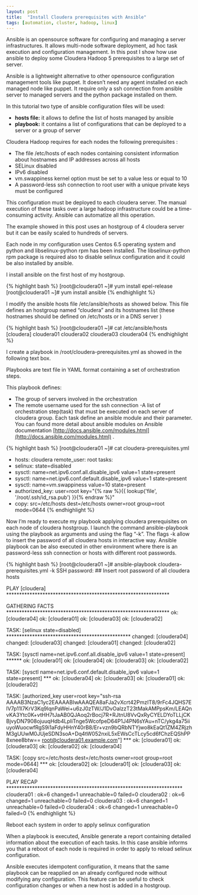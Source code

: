```yaml
---
layout: post
title:  "Install Cloudera prerequisites with Ansible"
tags: [automation, cluster, hadoop, linux]
---
```


Ansible is an opensource software for configuring and managing a server infrastructures. It allows multi-node software deployment, ad hoc task execution and configuration management.
In this post I show how use ansible to deploy some Cloudera Hadoop 5 prerequisites to a large set of server.

Ansible is a lightweight alternative to other opensource configuration management tools like puppet. It doesn’t need any agent installed on each managed node like puppet. It require only a ssh connection from ansible server to managed servers and the python package installed on them.

In this tutorial two type of ansible configuration files will be used:

- **hosts file:** it allows to define the list of hosts managed by ansible
- **playbook:** it contains a list of configurations that can be deployed to a server or a group of server


Cloudera Hadoop requires for each nodes the following prerequisites :
- The file /etc/hosts of each nodes containing consistent information about hostnames and IP addresses across all hosts
- SELinux disabled
- IPv6 disabled
- vm.swappiness kernel option must be set to a value less or equal to 10
- A password-less ssh connection to root user with a unique private keys must be configured

This configuration must be deployed to each cloudera server. The manual execution of these tasks over a large hadoop infrastructure could be a time-consuming activity.
Ansible can automatize all this operation.

The example showed in this post uses an hostgroup of 4 cloudera server but it can be easily scaled to hundreds of servers.

Each node in my configuration uses Centos 6.5 operating system and python and libselinux-python rpm has been installed.
The libselinux-python rpm package is required also to disable selinux configuration and it could be also installed by ansible.

I install ansible on the first host of my hostgroup.

{% highlight bash %}
[root@cloudera01 ~]# yum install epel-release
[root@cloudera01 ~]# yum install ansible
{% endhighlight %}

I modify the ansible hosts file /etc/ansible/hosts as showed below. This file defines an hostgroup named “cloudera” and its hostnames list (these hostnames should be defined on /etc/hosts or in a DNS server )

{% highlight bash %}
[root@cloudera01 ~]# cat /etc/ansible/hosts
[cloudera]
cloudera01
cloudera02
cloudera03
cloudera04
{% endhighlight %}

I create a playbook in /root/cloudera-prerequisites.yml as showed in the following text box.

Playbooks are text file in YAML format containing a set of orchestration steps.

This playbook defines:
- The group of servers involved in the orchestration
- The remote username used for the ssh connection
-A list of orchestration step(task) that must be executed on each server of cloudera group. Each task define an ansible module and their parameter. You can found more detail about ansible modules on Ansible documentation [http://docs.ansible.com/modules.html](http://docs.ansible.com/modules.html) .

{% highlight bash %}
[root@cloudera01 ~]# cat cloudera-prerequisites.yml
- hosts: cloudera
remote_user: root
tasks:
- selinux: state=disabled
- sysctl: name=net.ipv6.conf.all.disable_ipv6 value=1 state=present
- sysctl: name=net.ipv6.conf.default.disable_ipv6 value=1 state=present
- sysctl: name=vm.swappiness value=10 state=present
- authorized_key: user=root key="{% raw  %}{{ lookup('file', '/root/.ssh/id_rsa.pub') }}{% endraw  %}"
- copy: src=/etc/hosts dest=/etc/hosts owner=root group=root mode=0644
{% endhighlight %}


Now I’m ready to execute my playbook applying cloudera prerequisites on each node of cloudera hostgroup.
I launch the command ansible-playbook using the playbook as arguments and using the flag “-k”.
The flags -k allow to insert the password of all cloudera hosts in interactive way.
Ansible playbook can be also executed in other environment where there is an password-less ssh connection or hosts with different root passwords.

{% highlight bash %}
[root@cloudera01 ~]# ansible-playbook cloudera-prerequisites.yml -k
SSH password: ## Insert root password of all cloudera hosts

PLAY [cloudera] ***************************************************************

GATHERING FACTS ***************************************************************
ok: [cloudera04]
ok: [cloudera01]
ok: [cloudera03]
ok: [cloudera02]

TASK: [selinux state=disabled] ************************************************
changed: [cloudera04]
changed: [cloudera03]
changed: [cloudera01]
changed: [cloudera02]

TASK: [sysctl name=net.ipv6.conf.all.disable_ipv6 value=1 state=present] ******
ok: [cloudera01]
ok: [cloudera04]
ok: [cloudera03]
ok: [cloudera02]

TASK: [sysctl name=net.ipv6.conf.default.disable_ipv6 value=1 state=present] ***
ok: [cloudera04]
ok: [cloudera03]
ok: [cloudera01]
ok: [cloudera02]

TASK: [authorized_key user=root key="ssh-rsa AAAAB3NzaC1yc2EAAAABIwAAAQEA8aFJa2vXcrt42PmzIT8/9rFc4JQHS7ElV7p11l7KrV3Kq9IqnPaWei+u6zJ0zTW/J1DvOalzzT23tMakAMPpsKm/LEAQnvKA3Ytc0K+vtHH7tJaAB0QJAoq2rBocj7R+RJtnU8VvQxRyCYELDYoTLLjCKBjvyDN7908ojuuqHdb4LpIiTnge5WcofpeD64P1J4PN6sYAu+nTC/ykg4a75iiuyoWuocwfRgS9i1aFdyHHnY40rB8/Er+vzn9bQRbNTYjwo8kEaQt1ZM4ZRjzhM3gUUwM0JUjeSDN3soA+Dq4tW052nxiL5xEWsCcTLcy5cd6fChzEQShPP8xnee8btw== root@cloudera01.example.com"] ***
ok: [cloudera01]
ok: [cloudera03]
ok: [cloudera02]
ok: [cloudera04]

TASK: [copy src=/etc/hosts dest=/etc/hosts owner=root group=root mode=0644] ***
ok: [cloudera02]
ok: [cloudera01]
ok: [cloudera03]
ok: [cloudera04]

PLAY RECAP ********************************************************************
cloudera01 : ok=6 changed=1 unreachable=0 failed=0
cloudera02 : ok=6 changed=1 unreachable=0 failed=0
cloudera03 : ok=6 changed=1 unreachable=0 failed=0
cloudera04 : ok=6 changed=1 unreachable=0 failed=0
{% endhighlight %}

Reboot each system in order to apply selinux configuration

When a playbook is executed, Ansible generate a report containing detailed information about the execution of each tasks.
In this case ansible informs you that a reboot of each node is required in order to apply to reload selinux configuration.

Ansible executes idempotent configuration, it means that the same playbook can be reapplied on an already configured node without modifying any configuration.
This feature can be useful to check configuration changes or when a new host is added in a hostgroup.
